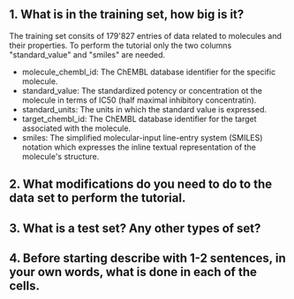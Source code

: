 ## 1. What is in the training set, how big is it?
The training set consits of 179'827 entries of data related to molecules and their properties. To perform the tutorial only the two columns "standard_value" and "smiles" are needed.
* molecule_chembl_id: The ChEMBL database identifier for the specific molecule.
* standard_value: The standardized potency or concentration ot the molecule in terms of IC50 (half maximal inhibitory concentratin).
* standard_units: The units in which the standard value is expressed.
* target_chembl_id: The ChEMBL database identifier for the target associated with the molecule.
* smiles: The simplified molecular-input line-entry system (SMILES) notation which expresses the inline textual representation of the molecule's structure.

## 2. What modifications do you need to do to the data set to perform the tutorial.


## 3. What is a test set? Any other types of set?


## 4. Before starting describe with 1-2 sentences, in your own words, what is done in each of the cells.

